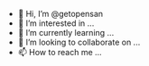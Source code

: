 - 👋 Hi, I’m @getopensan
- 👀 I’m interested in ...
- 🌱 I’m currently learning ...
- 💞️ I’m looking to collaborate on ...
- 📫 How to reach me ...

<!---
getopensan/getopensan is a ✨ special ✨ repository because its `README.md` (this file) appears on your GitHub profile.
You can click the Preview link to take a look at your changes.
--->
